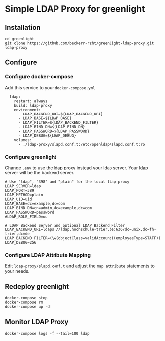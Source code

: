 # Simple LDAP Proxy for greenlight

## Installation

```
cd greenlight
git clone https://github.com/beckerr-rzht/greenlight-ldap-proxy.git ldap-proxy
```

## Configure

### Configure docker-compose

Add this service to your `docker-compose.yml`
```
  ldap:
    restart: always
    build: ldap-proxy
    environment:
      - LDAP_BACKEND_URI=${LDAP_BACKEND_URI}
      - LDAP_BASE=${LDAP_BASE}
      - LDAP_FILTER=${LDAP_BACKEND_FILTER}
      - LDAP_BIND_DN=${LDAP_BIND_DN}
      - LDAP_PASSWORD=${LDAP_PASSWORD}
      - LDAP_DEBUG=${LDAP_DEBUG}
    volumes:
      - ./ldap-proxy/slapd.conf.t:/etc/openldap/slapd.conf.t:ro
```

### Configure greenlight

Change `.env` to use the ldap proxy instead your ldap server.
Your ldap server will be the backend server.
```
# Use "ldap", "398" and "plain" for the local ldap proxy
LDAP_SERVER=ldap
LDAP_PORT=389
LDAP_METHOD=plain
LDAP_UID=uid
LDAP_BASE=dc=example,dc=com
LDAP_BIND_DN=cn=admin,dc=example,dc=com
LDAP_PASSWORD=password
#LDAP_ROLE_FIELD=ou

# LDAP Backend Server and optional LDAP Backend Filter
LDAP_BACKEND_URI=ldaps://ldap.hochschule-trier.de:636/dc=unix,dc=fh-trier,dc=de
LDAP_BACKEND_FILTER=(\&(objectClass=validAccount)(employeeType=STAFF))
LDAP_DEBUG=256
```

### Configure LDAP Attribute Mapping

Edit `ldap-proxy/slapd.conf.t` and adjust the `map attribute` statements to your needs.


## Redeploy greenlight

```
docker-compose stop
docker-compose rm
docker-compose up -d
```

## Monitor LDAP Proxy

```
docker-compose logs -f --tail=100 ldap
```

